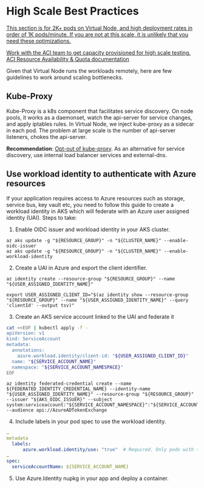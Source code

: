 # High Scale Best Practices

<u>This section is for 2K+ pods on Virtual Node, and high deployment rates in order of 1K pods/minute. If you are not at this scale, it is unlikely that you need these optimizations.

Work with the ACI team to get capacity provisioned for high scale testing. [ACI Resource Availability & Quota documentation](https://learn.microsoft.com/en-us/azure/container-instances/container-instances-resource-and-quota-limits) </u>

Given that Virtual Node runs the workloads remotely, here are few guidelines to work around scaling bottlenecks.


## Kube-Proxy
Kube-Proxy is a k8s component that facilitates service discovery. On node pools, it works as a daemonset, watch the api-server for service changes, and apply iptables rules. In Virtual Node, we inject kube-proxy as a sidecar in each pod. The problem at large scale is the number of api-server listeners, chokes the api-server.

**Recommendation**: [Opt-out of kube-proxy](/Docs/PodCustomizations.md#disable-kube-proxy). As an alternative for service discovery, use internal load balancer services and external-dns.

## Use workload identity to authenticate with Azure resources

If your application requires access to Azure resources such as storage, service bus, key vault etc, you need to follow this guide to create a workload identity in AKS which will federate with an Azure user assigned identity (UAI). Steps to take: 
1.	Enable OIDC issuer and workload identity in your AKS cluster.
```    
az aks update -g "${RESOURCE_GROUP}" -n "${CLUSTER_NAME}" --enable-oidc-issuer
az aks update -g "${RESOURCE_GROUP}" -n "${CLUSTER_NAME}" --enable-workload-identity
```
2.	Create a UAI in Azure and export the client identifier.
```    
az identity create --resource-group "${RESOURCE_GROUP}" --name "${USER_ASSIGNED_IDENTITY_NAME}"

export USER_ASSIGNED_CLIENT_ID="$(az identity show --resource-group "${RESOURCE_GROUP}" --name "${USER_ASSIGNED_IDENTITY_NAME}" --query 'clientId' --output tsv)"
```
3. 	Create an AKS service account linked to the UAI and federate it

``` bash
cat <<EOF | kubectl apply -f -
apiVersion: v1
kind: ServiceAccount
metadata:
  annotations:
    azure.workload.identity/client-id: "${USER_ASSIGNED_CLIENT_ID}"
  name: "${SERVICE_ACCOUNT_NAME}"
  namespace: "${SERVICE_ACCOUNT_NAMESPACE}"
EOF
```
```
az identity federated-credential create --name ${FEDERATED_IDENTITY_CREDENTIAL_NAME} --identity-name "${USER_ASSIGNED_IDENTITY_NAME}" --resource-group "${RESOURCE_GROUP}" --issuer "${AKS_OIDC_ISSUER}" --subject system:serviceaccount:"${SERVICE_ACCOUNT_NAMESPACE}":"${SERVICE_ACCOUNT_NAME}" --audience api://AzureADTokenExchange
```
4.	Include labels in your pod spec to use the workload identity.
``` yaml
…
metadata
  labels:
      azure.workload.identity/use: "true"  # Required. Only pods with this label can use workload identity.
…
spec:
  serviceAccountName: ${SERVICE_ACCOUNT_NAME}
```

5.	Use Azure.Identity nupkg in your app and deploy a container.
